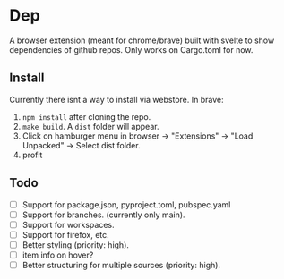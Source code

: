 # Dep
A browser extension (meant for chrome/brave) built with svelte to show dependencies of github repos.
Only works on Cargo.toml for now.

## Install
Currently there isnt a way to install via webstore.
In brave:
1. `npm install` after cloning the repo.
2. `make build`. A `dist` folder will appear.
3. Click on hamburger menu in browser -> "Extensions" -> "Load Unpacked" -> Select dist folder.
4. profit

## Todo
- [ ] Support for package.json, pyproject.toml, pubspec.yaml
- [ ] Support for branches. (currently only main).
- [ ] Support for workspaces.
- [ ] Support for firefox, etc.
- [ ] Better styling (priority: high).
- [ ] item info on hover?
- [ ] Better structuring for multiple sources (priority: high).

